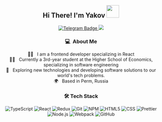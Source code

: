 <h2 align="center">
    Hi There! I'm Yakov 
     <img src="https://media.giphy.com/media/hvRJCLFzcasrR4ia7z/giphy.gif" width="40px"/>
</h2>
<div id="badges" align="center">
  <a href="https://t.me/kawa_yaoorl">
    <img src="https://img.shields.io/badge/Telegram-blue?style=for-the-badge&logo=telegram&logoColor=white" alt="Telegram Badge"/>
  </a>
  <a href="mailto:orlovaska599@gmail.com">
    <img src="https://img.shields.io/badge/Gmail-333333?style=for-the-badge&logo=gmail&logoColor=red" />
  </a>
</div>

<div id="views" align="center">
<img src="https://komarev.com/ghpvc/?username=orlysha&style=flat-square&color=blue" alt=""/>
</div>

<div align="center">
  <h3>💻 &nbsp;About Me</h3>
  <p>
     👨‍💻 &nbsp; I am a frontend developer specializing in React <br>
     👨‍🎓 &nbsp; Currently a 3rd-year student at the Higher School of Economics, specializing in software engineering <br>
     🤔 &nbsp; Exploring new technologies and developing software solutions to our world's tech problems. <br>
     🌍 &nbsp; Based in Perm, Russia
  </p>
</div>

<div align="center">
  <h3>🛠️ Tech Stack</h3>
  <p>
    <img alt="TypeScript" src="https://img.shields.io/badge/-TypeScript-007ACC?style=flat-square&logo=typescript&logoColor=white" />
    <img alt="React" src="https://img.shields.io/badge/-React-45b8d8?style=flat-square&logo=react&logoColor=white" />
    <img alt="Redux" src="https://img.shields.io/badge/-Redux-764ABC?style=flat-square&logo=redux&logoColor=white" />
    <img alt="Git" src="https://img.shields.io/badge/-Git-F05032?style=flat-square&logo=git&logoColor=white" />
    <img alt="NPM" src="https://img.shields.io/badge/-NPM-CB3837?style=flat-square&logo=npm&logoColor=white" />
    <img alt="HTML5" src="https://img.shields.io/badge/-HTML5-E34F26?style=flat-square&logo=html5&logoColor=white" />
    <img alt="CSS" src="https://img.shields.io/badge/-CSS-30ace0?style=flat-square&logo=CSS3&logoColor=white" />
    <img alt="Prettier" src="https://img.shields.io/badge/-Prettier-F7B93E?style=flat-square&logo=prettier&logoColor=white" />
    <img alt="Node.js" src="https://img.shields.io/badge/-Node.js-43853d?style=flat-square&logo=Node.js&logoColor=white" />
    <img alt="Webpack" src="https://img.shields.io/badge/-Webpack-8DD6F9?style=flat-square&logo=webpack&logoColor=white" />
    <img alt="GitHub" src="https://img.shields.io/badge/-GitHub-181717?style=flat-square&logo=github&logoColor=white" />
  </p>
</div>
